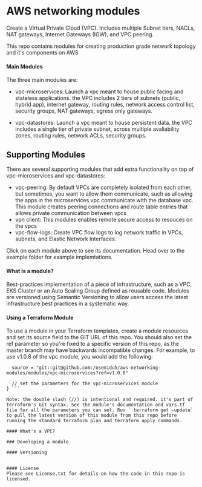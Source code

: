# AWS networking modules
Create a Virtual Private Cloud (VPC). Includes multiple Subnet tiers, NACLs, NAT gateways, Internet Gateways (IGW), and VPC peering.

This repo contains modules for creating production grade network topology and it's components on AWS

#### Main Modules
The three main modules are:

* vpc-microservices: Launch a vpc meant to house public facing and stateless applications. the VPC includes 2 tiers of subnets (public, hybrid app), internet gateway, routing rules, network access control list, security groups, NAT gateways, egress only gateways.

* vpc-datastores: Launch a vpc meant to house persistent data. the VPC includes a single tier of private subnet, across multiple avaliability zones, routing rules, network ACLs, security groups.


## Supporting Modules
There are several supporting modules that add extra functionality on top of vpc-microservices and vpc-datastores:

* vpc-peering: By default VPCs are completely isolated from each other, but sometimes, you want to allow them communicate, such as allowing the apps in the microservices vpc communicate with the database vpc. This module creates peering connections and route table entries that allows private communication between vpcs
* vpn client: This modules enables remote secure access to resouces on the vpcs
* vpc-flow-logs: Create VPC flow logs to log network traffic in VPCs, subnets, and Elastic Network Interfaces.

Click on each module above to see its documentation. Head over to the example folder for example implemtations.

#### What is a module?
Best-practices implementation of a piece of infrastructure, such as a VPC, EKS Cluster or an Auto Scaling Group defined as reusable code. Modules are versioned using Semantic Versioning to allow users access the latest infrastructure best practices in a systematic way.

#### Using a Terraform Module
To use a module in your Terraform templates, create a module resources and set its source field to the GIT URL of this repo. You should also set the ref parameter so you're fixed to a specific version of this repo, as the master branch may have backwards incompatible changes. For example, to use v1.0.8 of the vpc module, you would add the following:

``` module "ecs_cluster" {
  source = "git::git@github.com:/osemiduh/aws-networking-modules/modules/vpc-microservices?ref=v1.0.8"

  // set the parameters for the vpc-microservices module
} ```

Note: the double slash (//) is intentional and required. it's part of Terraform's Git syntax. See the module's documentation and vars.tf file for all the parameters you can set. Run ` terraform get -update` to pull the latest version of this module from this repo before running the standard terraform plan and terraform apply commands.

#### What's a VPC?

### Developing a module

#### Versioning


#### License
Please see License.txt for details on how the code in this repo is licensed.
